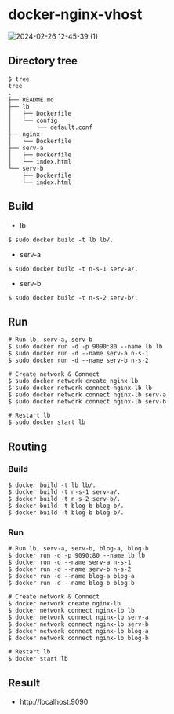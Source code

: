 # docker-nginx-vhost
![2024-02-26 12-45-39 (1)](https://github.com/minu1215/docker-nginx-vhost/assets/44054359/7889bd4e-a334-4ab7-8fcc-389296852e88)

## Directory tree

```
$ tree
tree
.
├── README.md
├── lb
│   ├── Dockerfile
│   └── config
│       └── default.conf
├── nginx
│   └── Dockerfile
├── serv-a
│   ├── Dockerfile
│   └── index.html
└── serv-b
    ├── Dockerfile
    └── index.html
```

## Build
- lb
```
$ sudo docker build -t lb lb/.
```
- serv-a
```
$ sudo docker build -t n-s-1 serv-a/.
```
- serv-b
```
$ sudo docker build -t n-s-2 serv-b/.
```

## Run
```
# Run lb, serv-a, serv-b
$ sudo docker run -d -p 9090:80 --name lb lb
$ sudo docker run -d --name serv-a n-s-1
$ sudo docker run -d --name serv-b n-s-2

# Create network & Connect
$ sudo docker network create nginx-lb
$ sudo docker network connect nginx-lb lb
$ sudo docker network connect nginx-lb serv-a
$ sudo docker network connect nginx-lb serv-b

# Restart lb
$ sudo docker start lb
```

## Routing

### Build
```
$ docker build -t lb lb/.
$ docker build -t n-s-1 serv-a/.
$ docker build -t n-s-2 serv-b/.
$ docker build -t blog-b blog-b/.
$ docker build -t blog-b blog-b/.
```

### Run
```
# Run lb, serv-a, serv-b, blog-a, blog-b
$ docker run -d -p 9090:80 --name lb lb
$ docker run -d --name serv-a n-s-1
$ docker run -d --name serv-b n-s-2
$ docker run -d --name blog-a blog-a
$ docker run -d --name blog-b blog-b

# Create network & Connect
$ docker network create nginx-lb
$ docker network connect nginx-lb lb
$ docker network connect nginx-lb serv-a
$ docker network connect nginx-lb serv-b
$ docker network connect nginx-lb blog-a
$ docker network connect nginx-lb blog-b

# Restart lb
$ docker start lb
```

## Result
- http://localhost:9090

